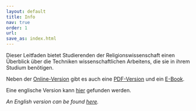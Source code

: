 ```yaml
---
layout: default
title: Info
nav: true
order: 1
url: 
save_as: index.html
---
```


Dieser Leitfaden bietet Studierenden der Religionswissenschaft einen Überblick über die Techniken wissenschaftlichen Arbeitens, die sie in ihrem Studium benötigen.

Neben der [Online-Version]({filename}contents.md) gibt es auch eine [PDF-Version]({static}/downloads/Leitfaden_wissenschaftliches_Arbeiten.pdf) und ein [E-Book]({static}/downloads/Leitfaden_wissenschaftliches_Arbeiten.epub).

Eine englische Version kann [hier](/academic-skills/) gefunden werden.

_An English version can be found [here](/academic-skills/)._
